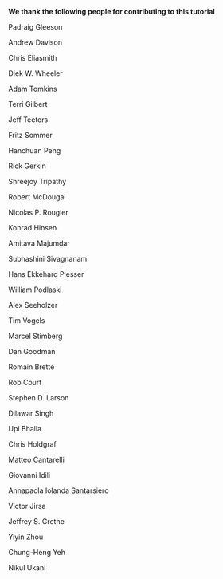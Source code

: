 **We thank the following people for contributing to this tutorial**

Padraig Gleeson

Andrew Davison

Chris Eliasmith

Diek W. Wheeler

Adam Tomkins

Terri Gilbert

Jeff Teeters

Fritz Sommer 

Hanchuan Peng

Rick Gerkin

Shreejoy Tripathy 

Robert McDougal 

Nicolas P. Rougier

Konrad Hinsen

Amitava Majumdar

Subhashini Sivagnanam

Hans Ekkehard Plesser

William Podlaski

Alex Seeholzer

Tim Vogels

Marcel Stimberg

Dan Goodman

Romain Brette

Rob Court

Stephen D. Larson

Dilawar Singh

Upi Bhalla

Chris Holdgraf

Matteo Cantarelli

Giovanni Idili

Annapaola Iolanda Santarsiero

Victor Jirsa

Jeffrey S. Grethe

Yiyin Zhou

Chung-Heng Yeh

Nikul Ukani